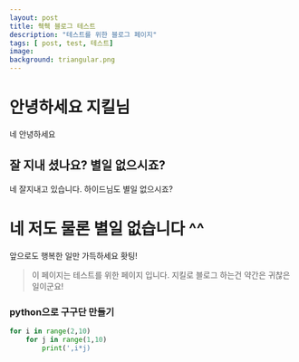 ```yaml
---
layout: post
title: 췍췍 블로그 테스트 
description: "테스트를 위한 블로그 페이지"
tags: [ post, test, 테스트]
image:
background: triangular.png
---
```

# 안녕하세요 지킬님
네 안녕하세요
## 잘 지내 셨나요? 별일 없으시죠?
네 잘지내고 있습니다. 하이드님도 별일 없으시죠?
# 네 저도 물론 별일 없습니다 ^^
앞으로도 행복한 일만 가득하세요 홧팅!
> 이 페이지는 테스트를 위한 페이지 입니다.
> 지킬로 블로그 하는건 약간은 귀찮은 일이군요!
### python으로 구구단 만들기
```python
for i in range(2,10)
    for j in range(1,10)
        print(',i*j)
```